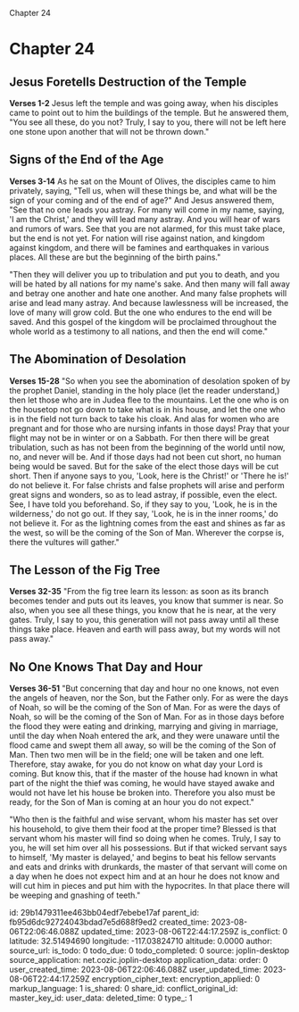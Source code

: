 Chapter 24

 # Chapter 24
 ## Jesus Foretells Destruction of the Temple
 **Verses 1-2**
Jesus left the temple and was going away, when his disciples came to point out to him the buildings of the temple. But he answered them, "You see all these, do you not? Truly, I say to you, there will not be left here one stone upon another that will not be thrown down."

## Signs of the End of the Age
**Verses 3-14**
As he sat on the Mount of Olives, the disciples came to him privately, saying, "Tell us, when will these things be, and what will be the sign of your coming and of the end of age?" And Jesus answered them, "See that no one leads you astray. For many will come in my name, saying, 'I am the Christ,' and they will lead many astray. And you will hear of wars and rumors of wars. See that you are not alarmed, for this must take place, but the end is not yet. For nation will rise against nation, and kingdom against kingdom, and there will be famines and earthquakes in various places. All these are but the beginning of the birth pains."

"Then they will deliver you up to tribulation and put you to death, and you will be hated by all nations for my name's sake. And then many will fall away and betray one another and hate one another. And many false prophets will arise and lead many astray. And because lawlessness will be increased, the love of many will grow cold. But the one who endures to the end will be saved. And this gospel of the kingdom will be proclaimed throughout the whole world as a testimony to all nations, and then the end will come."

## The Abomination of Desolation
**Verses 15-28**
"So when you see the abomination of desolation spoken of by the prophet Daniel, standing in the holy place (let the reader understand,) then let those who are in Judea flee to the mountains. Let the one who is on the housetop not go down to take what is in his house, and let the one who is in the field not turn back to take his cloak. And alas for women who are pregnant and for those who are nursing infants in those days! Pray that your flight may not be in winter or on a Sabbath. For then there will be great tribulation, such as has not been from the beginning of the world until now, no, and never will be. And if those days had not been cut short, no human being would be saved. But for the sake of the elect those days will be cut short. Then if anyone says to you, 'Look, here is the Christ!' or 'There he is!' do not believe it. For false christs and false prophets will arise and perform great signs and wonders, so as to lead astray, if possible, even the elect. See, I have told you beforehand. So, if they say to you, 'Look, he is in the wilderness,' do not go out. If they say, 'Look, he is in the inner rooms,' do not believe it. For as the lightning comes from the east and shines as far as the west, so will be the coming of the Son of Man. Wherever the corpse is, there the vultures will gather."

## The Lesson of the Fig Tree
**Verses 32-35**
"From the fig tree learn its lesson: as soon as its branch becomes tender and puts out its leaves, you know that summer is near. So also, when you see all these things, you know that he is near, at the very gates. Truly, I say to you, this generation will not pass away until all these things take place. Heaven and earth will pass away, but my words will not pass away."

## No One Knows That Day and Hour
**Verses 36-51**
"But concerning that day and hour no one knows, not even the angels of heaven, nor the Son, but the Father only. For as were the days of Noah, so will be the coming of the Son of Man. For as were the days of Noah, so will be the coming of the Son of Man. For as in those days before the flood they were eating and drinking, marrying and giving in marriage, until the day when Noah entered the ark, and they were unaware until the flood came and swept them all away, so will be the coming of the Son of Man. Then two men will be in the field; one will be taken and one left. Therefore, stay awake, for you do not know on what day your Lord is coming. But know this, that if the master of the house had known in what part of the night the thief was coming, he would have stayed awake and would not have let his house be broken into. Therefore you also must be ready, for the Son of Man is coming at an hour you do not expect."

"Who then is the faithful and wise servant, whom his master has set over his household, to give them their food at the proper time? Blessed is that servant whom his master will find so doing when he comes. Truly, I say to you, he will set him over all his possessions. But if that wicked servant says to himself, 'My master is delayed,' and begins to beat his fellow servants and eats and drinks with drunkards, the master of that servant will come on a day when he does not expect him and at an hour he does not know and will cut him in pieces and put him with the hypocrites. In that place there will be weeping and gnashing of teeth."

id: 29b1479311ee463bb04edf7ebebe17af
parent_id: fb95d6dc92724043bdad7e5d688f9ed2
created_time: 2023-08-06T22:06:46.088Z
updated_time: 2023-08-06T22:44:17.259Z
is_conflict: 0
latitude: 32.51494690
longitude: -117.03824710
altitude: 0.0000
author: 
source_url: 
is_todo: 0
todo_due: 0
todo_completed: 0
source: joplin-desktop
source_application: net.cozic.joplin-desktop
application_data: 
order: 0
user_created_time: 2023-08-06T22:06:46.088Z
user_updated_time: 2023-08-06T22:44:17.259Z
encryption_cipher_text: 
encryption_applied: 0
markup_language: 1
is_shared: 0
share_id: 
conflict_original_id: 
master_key_id: 
user_data: 
deleted_time: 0
type_: 1